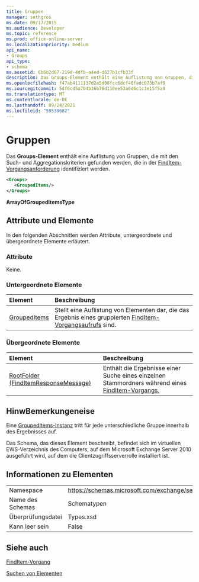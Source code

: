 ```yaml
---
title: Gruppen
manager: sethgros
ms.date: 09/17/2015
ms.audience: Developer
ms.topic: reference
ms.prod: office-online-server
ms.localizationpriority: medium
api_name:
- Groups
api_type:
- schema
ms.assetid: 6b6b2d67-219d-4dfb-a4ed-d627b1cfb33f
description: Das Groups-Element enthält eine Auflistung von Gruppen, die mit den Such- und Aggregationskriterien gefunden werden, die in der FindItem-Vorgangsanforderung identifiziert werden.
ms.openlocfilehash: f47ab4111137d2e5d98fcc6dcf40fadc073b7af9
ms.sourcegitcommit: 54f6cd5a704b36b76d110ee53a6d6c1c3e15f5a9
ms.translationtype: MT
ms.contentlocale: de-DE
ms.lasthandoff: 09/24/2021
ms.locfileid: "59539682"
---
```

# <a name="groups"></a>Gruppen

Das **Groups-Element** enthält eine Auflistung von Gruppen, die mit den Such- und Aggregationskriterien gefunden werden, die in der [FindItem-Vorgangsanforderung](finditem-operation.md) identifiziert werden. 
  
```xml
<Groups>
   <GroupedItems/>
</Groups>
```

 **ArrayOfGroupedItemsType**
## <a name="attributes-and-elements"></a>Attribute und Elemente

In den folgenden Abschnitten werden Attribute, untergeordnete und übergeordnete Elemente erläutert.
  
### <a name="attributes"></a>Attribute

Keine.
  
### <a name="child-elements"></a>Untergeordnete Elemente

|**Element**|**Beschreibung**|
|:-----|:-----|
|[GroupedItems](groupeditems.md) <br/> |Stellt eine Auflistung von Elementen dar, die das Ergebnis eines gruppierten [FindItem-Vorgangsaufrufs](finditem-operation.md) sind.  <br/> |
   
### <a name="parent-elements"></a>Übergeordnete Elemente

|**Element**|**Beschreibung**|
|:-----|:-----|
|[RootFolder (FindItemResponseMessage)](rootfolder-finditemresponsemessage.md) <br/> |Enthält die Ergebnisse einer Suche eines einzelnen Stammordners während eines [FindItem-Vorgangs.](finditem-operation.md)  <br/> |
   
## <a name="remarks"></a>HinwBemerkungeneise

Eine [GroupedItems-Instanz](groupeditems.md) tritt für jede unterschiedliche Gruppe innerhalb des Ergebnisses auf. 
  
Das Schema, das dieses Element beschreibt, befindet sich im virtuellen EWS-Verzeichnis des Computers, auf dem Microsoft Exchange Server 2010 ausgeführt wird, auf dem die Clientzugriffsserverrolle installiert ist.
  
## <a name="element-information"></a>Informationen zu Elementen

|||
|:-----|:-----|
|Namespace  <br/> |https://schemas.microsoft.com/exchange/services/2006/types  <br/> |
|Name des Schemas  <br/> |Schematypen  <br/> |
|Überprüfungsdatei  <br/> |Types.xsd  <br/> |
|Kann leer sein  <br/> |False  <br/> |
   
## <a name="see-also"></a>Siehe auch



[FindItem-Vorgang](finditem-operation.md)


[Suchen von Elementen](https://msdn.microsoft.com/library/63af1f9c-464b-4fca-9ae3-3d60f24ca93c%28Office.15%29.aspx)

